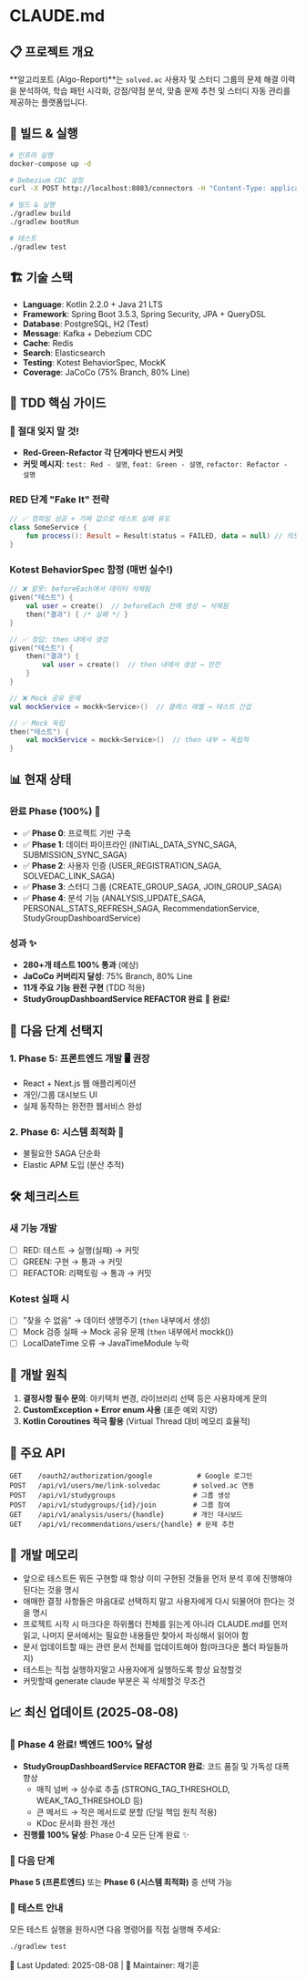 # CLAUDE.md

## 📋 **프로젝트 개요**

**알고리포트 (Algo-Report)**는 `solved.ac` 사용자 및 스터디 그룹의 문제 해결 이력을 분석하여, 학습 패턴 시각화, 강점/약점 분석, 맞춤 문제 추천 및 스터디 자동 관리를 제공하는 플랫폼입니다.

## 🔧 **빌드 & 실행**

```bash
# 인프라 실행
docker-compose up -d

# Debezium CDC 설정
curl -X POST http://localhost:8083/connectors -H "Content-Type: application/json" -d @scripts/outbox-connector.json

# 빌드 & 실행
./gradlew build
./gradlew bootRun

# 테스트
./gradlew test
```

## 🏗️ **기술 스택**

- **Language**: Kotlin 2.2.0 + Java 21 LTS
- **Framework**: Spring Boot 3.5.3, Spring Security, JPA + QueryDSL
- **Database**: PostgreSQL, H2 (Test)
- **Message**: Kafka + Debezium CDC
- **Cache**: Redis
- **Search**: Elasticsearch
- **Testing**: Kotest BehaviorSpec, MockK
- **Coverage**: JaCoCo (75% Branch, 80% Line)

## 🎯 **TDD 핵심 가이드**

### **🚨 절대 잊지 말 것!**
- **Red-Green-Refactor 각 단계마다 반드시 커밋**
- **커밋 메시지**: `test: Red - 설명`, `feat: Green - 설명`, `refactor: Refactor - 설명`

### **RED 단계 "Fake It" 전략**
```kotlin
// ✅ 컴파일 성공 + 가짜 값으로 테스트 실패 유도
class SomeService {
    fun process(): Result = Result(status = FAILED, data = null) // 의도적 실패
}
```

### **Kotest BehaviorSpec 함정 (매번 실수!)**
```kotlin
// ❌ 잘못: beforeEach에서 데이터 삭제됨
given("테스트") {
    val user = create()  // beforeEach 전에 생성 → 삭제됨
    then("결과") { /* 실패 */ }
}

// ✅ 정답: then 내에서 생성
given("테스트") {
    then("결과") {
        val user = create()  // then 내에서 생성 → 안전
    }
}

// ❌ Mock 공유 문제
val mockService = mockk<Service>()  // 클래스 레벨 → 테스트 간섭

// ✅ Mock 독립
then("테스트") {
    val mockService = mockk<Service>()  // then 내부 → 독립적
}
```

## 📊 **현재 상태**

### **완료 Phase (100%)** 🎉
- ✅ **Phase 0**: 프로젝트 기반 구축
- ✅ **Phase 1**: 데이터 파이프라인 (INITIAL_DATA_SYNC_SAGA, SUBMISSION_SYNC_SAGA)
- ✅ **Phase 2**: 사용자 인증 (USER_REGISTRATION_SAGA, SOLVEDAC_LINK_SAGA)
- ✅ **Phase 3**: 스터디 그룹 (CREATE_GROUP_SAGA, JOIN_GROUP_SAGA)
- ✅ **Phase 4**: 분석 기능 (ANALYSIS_UPDATE_SAGA, PERSONAL_STATS_REFRESH_SAGA, RecommendationService, StudyGroupDashboardService)

### **성과** ✨
- **280+개 테스트 100% 통과** (예상)
- **JaCoCo 커버리지 달성**: 75% Branch, 80% Line
- **11개 주요 기능 완전 구현** (TDD 적용)
- **StudyGroupDashboardService REFACTOR 완료** 🚀 **완료!**

## 🚀 **다음 단계 선택지**

### **1. Phase 5: 프론트엔드 개발** 🖥️ **권장**
- React + Next.js 웹 애플리케이션
- 개인/그룹 대시보드 UI
- 실제 동작하는 완전한 웹서비스 완성

### **2. Phase 6: 시스템 최적화** 🔧
- 불필요한 SAGA 단순화
- Elastic APM 도입 (분산 추적)

## 🛠️ **체크리스트**

### **새 기능 개발**
- [ ] RED: 테스트 → 실행(실패) → 커밋
- [ ] GREEN: 구현 → 통과 → 커밋  
- [ ] REFACTOR: 리팩토링 → 통과 → 커밋

### **Kotest 실패 시**
- [ ] "찾을 수 없음" → 데이터 생명주기 (`then` 내부에서 생성)
- [ ] Mock 검증 실패 → Mock 공유 문제 (`then` 내부에서 mockk())
- [ ] LocalDateTime 오류 → JavaTimeModule 누락

## 🚨 **개발 원칙**

1. **결정사항 필수 문의**: 아키텍처 변경, 라이브러리 선택 등은 사용자에게 문의
2. **CustomException + Error enum 사용** (표준 예외 지양)
3. **Kotlin Coroutines 적극 활용** (Virtual Thread 대비 메모리 효율적)

## 📡 **주요 API**

```
GET    /oauth2/authorization/google           # Google 로그인
POST   /api/v1/users/me/link-solvedac        # solved.ac 연동
POST   /api/v1/studygroups                   # 그룹 생성
POST   /api/v1/studygroups/{id}/join         # 그룹 참여
GET    /api/v1/analysis/users/{handle}       # 개인 대시보드
GET    /api/v1/recommendations/users/{handle} # 문제 추천
```

## 🧠 **개발 메모리**

- 앞으로 테스트든 뭐든 구현할 때 항상 이미 구현된 것들을 먼저 분석 후에 진행해야 된다는 것을 명시
- 애매한 결정 사항들은 마음대로 선택하지 말고 사용자에게 다시 되물어야 한다는 것을 명시
- 프로젝트 시작 시 마크다운 하위폴더 전체를 읽는게 아니라 CLAUDE.md를 먼저 읽고, 나머지 문서에서는 필요한 내용들만 찾아서 파싱해서 읽어야 함
- 문서 업데이트할 때는 관련 문서 전체를 업데이트해야 함(마크다운 폴더 파일들까지)
- 테스트는 직접 실행하지말고 사용자에게 실행하도록 항상 요청할것
- 커밋할때 generate claude 부분은 꼭 삭제할것 무조건 

## 📈 **최신 업데이트 (2025-08-08)**

### **🎉 Phase 4 완료! 백엔드 100% 달성**
- **StudyGroupDashboardService REFACTOR 완료**: 코드 품질 및 가독성 대폭 향상
  - 매직 넘버 → 상수로 추출 (STRONG_TAG_THRESHOLD, WEAK_TAG_THRESHOLD 등)
  - 큰 메서드 → 작은 메서드로 분할 (단일 책임 원칙 적용)
  - KDoc 문서화 완전 개선
- **진행률 100% 달성**: Phase 0-4 모든 단계 완료 ✨

### **🚀 다음 단계**
**Phase 5 (프론트엔드)** 또는 **Phase 6 (시스템 최적화)** 중 선택 가능

### **🧪 테스트 안내**
모든 테스트 실행을 원하시면 다음 명령어를 직접 실행해 주세요:
```bash
./gradlew test
```

📝 Last Updated: 2025-08-08 | 👤 Maintainer: 채기훈